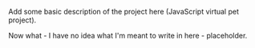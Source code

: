 Add some basic description of the project here (JavaScript virtual pet project).

Now what - I have no idea what I'm meant to write in here - placeholder.
